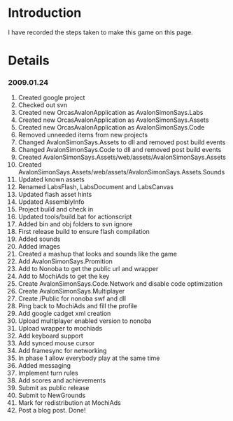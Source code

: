 # Introduction #

I have recorded the steps taken to make this game on this page.


# Details #

### 2009.01.24 ###
  1. Created google project
  1. Checked out svn
  1. Created new OrcasAvalonApplication as AvalonSimonSays.Labs
  1. Created new OrcasAvalonApplication as AvalonSimonSays.Assets
  1. Created new OrcasAvalonApplication as AvalonSimonSays.Code
  1. Removed unneeded items from new projects
  1. Changed AvalonSimonSays.Assets to dll and removed post build events
  1. Changed AvalonSimonSays.Code to dll and removed post build events
  1. Created AvalonSimonSays.Assets/web/assets/AvalonSimonSays.Assets
  1. Created AvalonSimonSays.Assets/web/assets/AvalonSimonSays.Assets.Sounds
  1. Updated known assets
  1. Renamed LabsFlash, LabsDocument and LabsCanvas
  1. Updated flash asset hints
  1. Updated AssemblyInfo
  1. Project build and check in
  1. Updated tools/build.bat for actionscript
  1. Added bin and obj folders to svn ignore
  1. First release build to ensure flash compilation
  1. Added sounds
  1. Added images
  1. Created a mashup that looks and sounds like the game
  1. Add AvalonSimonSays.Promition
  1. Add to Nonoba to get the public url and wrapper
  1. Add to MochiAds to get the key
  1. Create AvalonSimonSays.Code.Network and disable code optimization
  1. Create AvalonSimonSays.Multiplayer
  1. Create /Public for nonoba swf and dll
  1. Ping back to MochiAds and fill the profile
  1. Add google cadget xml creation
  1. Upload multiplayer enabled version to nonoba
  1. Upload wrapper to mochiads
  1. Add keyboard support
  1. Add synced mouse cursor
  1. Add framesync for networking
  1. In phase 1 allow everybody play at the same time
  1. Added messaging
  1. Implement turn rules
  1. Add scores and achievements
  1. Submit as public release
  1. Submit to NewGrounds
  1. Mark for redistribution at MochiAds
  1. Post a blog post. Done!